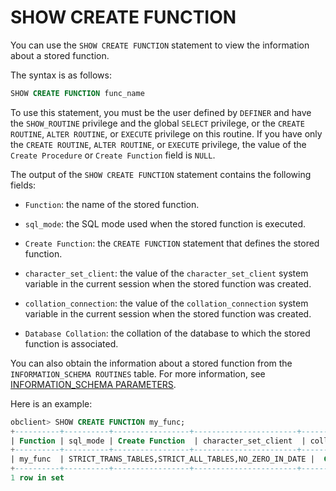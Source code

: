 # SHOW CREATE FUNCTION

You can use the `SHOW CREATE FUNCTION` statement to view the information about a stored function.

The syntax is as follows:

```sql
SHOW CREATE FUNCTION func_name
```

To use this statement, you must be the user defined by `DEFINER` and have the `SHOW_ROUTINE` privilege and the global `SELECT` privilege, or the `CREATE ROUTINE`, `ALTER ROUTINE`, or `EXECUTE` privilege on this routine. If you have only the `CREATE ROUTINE`, `ALTER ROUTINE`, or `EXECUTE` privilege, the value of the `Create Procedure` or `Create Function` field is `NULL`.

The output of the `SHOW CREATE FUNCTION` statement contains the following fields:

* `Function`: the name of the stored function.

* `sql_mode`: the SQL mode used when the stored function is executed.

* `Create Function`: the `CREATE FUNCTION` statement that defines the stored function.

* `character_set_client`: the value of the `character_set_client` system variable in the current session when the stored function was created.

* `collation_connection`: the value of the `collation_connection` system variable in the current session when the stored function was created.

* `Database Collation`: the collation of the database to which the stored function is associated.

You can also obtain the information about a stored function from the `INFORMATION_SCHEMA ROUTINES` table. For more information, see [INFORMATION_SCHEMA PARAMETERS](../800.information-schema-dictionary-view-mysql/100.information-schema-parameters-mysql.md).

Here is an example:

```sql
obclient> SHOW CREATE FUNCTION my_func;
+----------+----------+-----------------+-----------------------+----------------------+--------------------+
| Function | sql_mode | Create Function  | character_set_client  | collation_connection | Database Collation |
+----------+----------+-----------------+-----------------------+----------------------+--------------------+
| my_func  | STRICT_TRANS_TABLES,STRICT_ALL_TABLES,NO_ZERO_IN_DATE |  CREATE FUNCTION `test`.`my_func`( `c1` char(20)) RETURNS char(50) RETURN CONCAT('Thank ',c1,'!')   |       utf8mb4         | utf8mb4_general_ci   | utf8mb4_general_ci |
+----------+----------+-----------------+-----------------------+----------------------+--------------------+
1 row in set
```
